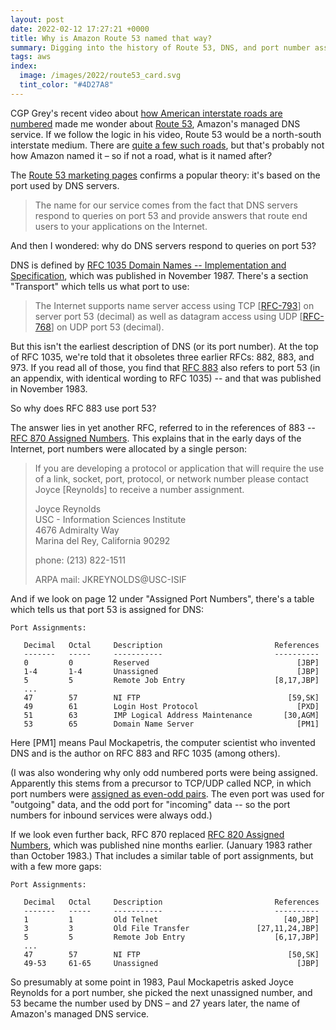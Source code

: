 ```yaml
---
layout: post
date: 2022-02-12 17:27:21 +0000
title: Why is Amazon Route 53 named that way?
summary: Digging into the history of Route 53, DNS, and port number assignments.
tags: aws
index:
  image: /images/2022/route53_card.svg
  tint_color: "#4D27A8"
---
```


CGP Grey's recent video about [how American interstate roads are numbered][cgpgrey] made me wonder about [Route 53][route53], Amazon's managed DNS service.
If we follow the logic in his video, Route 53 would be a north-south interstate medium.
There are [quite a few such roads][routes], but that's probably not how Amazon named it – so if not a road, what is it named after?

The [Route 53 marketing pages][marketing] confirms a popular theory: it's based on the port used by DNS servers.

> The name for our service comes from the fact that DNS servers respond to queries on port 53 and provide answers that route end users to your applications on the Internet.

And then I wondered: why do DNS servers respond to queries on port 53?

DNS is defined by [RFC 1035 Domain Names -- Implementation and Specification][RFC-1035], which was published in November 1987.
There's a section "Transport" which tells us what port to use:

> The Internet supports name server access using TCP [[RFC-793]] on server port 53 (decimal) as well as datagram access using UDP [[RFC-768]] on UDP port 53 (decimal).

But this isn't the earliest description of DNS (or its port number).
At the top of RFC 1035, we're told that it obsoletes three earlier RFCs: 882, 883, and 973.
If you read all of those, you find that [RFC 883][RFC-883] also refers to port 53 (in an appendix, with identical wording to RFC 1035) -- and that was published in November 1983.

So why does RFC 883 use port 53?

The answer lies in yet another RFC, referred to in the references of 883 -- [RFC 870 Assigned Numbers][RFC-870].
This explains that in the early days of the Internet, port numbers were allocated by a single person:

> If you are developing a protocol or application that will require the use of a link, socket, port, protocol, or network number please contact Joyce [Reynolds] to receive a number assignment.
>
> Joyce Reynolds <br/>
> USC - Information Sciences Institute <br/>
> 4676 Admiralty Way <br/>
> Marina del Rey, California  90292
>
> phone: (213) 822-1511
>
> ARPA mail: JKREYNOLDS@USC-ISIF

And if we look on page 12 under "Assigned Port Numbers", there's a table which tells us that port 53 is assigned for DNS:

```
Port Assignments:

   Decimal   Octal     Description                         References
   -------   -----     -----------                         ----------
   0         0         Reserved                                 [JBP]
   1-4       1-4       Unassigned                               [JBP]
   5         5         Remote Job Entry                    [8,17,JBP]
   ...
   47        57        NI FTP                                 [59,SK]
   49        61        Login Host Protocol                      [PXD]
   51        63        IMP Logical Address Maintenance       [30,AGM]
   53        65        Domain Name Server                       [PM1]
```

Here [PM1] means Paul Mockapetris, the computer scientist who invented DNS and is the author on RFC 883 and RFC 1035 (among others).

(I was also wondering why only odd numbered ports were being assigned.
Apparently this stems from a precursor to TCP/UDP called NCP, in which port numbers were [assigned as even-odd pairs][even-odd].
The even port was used for "outgoing" data, and the odd port for "incoming" data -- so the port numbers for inbound services were always odd.)

If we look even further back, RFC 870 replaced [RFC 820 Assigned Numbers][RFC-820], which was published nine months earlier.
(January 1983 rather than October 1983.)
That includes a similar table of port assignments, but with a few more gaps:

```
Port Assignments:

   Decimal   Octal     Description                         References
   -------   -----     -----------                         ----------
   1         1         Old Telnet                            [40,JBP]
   3         3         Old File Transfer               [27,11,24,JBP]
   5         5         Remote Job Entry                    [6,17,JBP]
   ...
   47        57        NI FTP                                 [50,SK]
   49-53     61-65     Unassigned                               [JBP]
```

So presumably at some point in 1983, Paul Mockapetris asked Joyce Reynolds for a port number, she picked the next unassigned number, and 53 became the number used by DNS – and 27 years later, the name of Amazon's managed DNS service.

[cgpgrey]: https://www.youtube.com/watch?v=8Fn_30AD7Pk
[route53]: https://aws.amazon.com/route53/
[routes]: https://en.wikipedia.org/wiki/List_of_highways_numbered_53#United_States
[wiki]: https://en.wikipedia.org/wiki/Amazon_Route_53
[faqs]: https://web.archive.org/web/20130307215723/https://aws.amazon.com/route53/faqs/
[marketing]: https://aws.amazon.com/route53/features/
[RFC-1035]: https://datatracker.ietf.org/doc/html/rfc1035
[RFC-793]: https://datatracker.ietf.org/doc/html/rfc793
[RFC-768]: https://datatracker.ietf.org/doc/html/rfc768
[RFC-883]: https://datatracker.ietf.org/doc/html/rfc883
[RFC-870]: https://datatracker.ietf.org/doc/html/rfc870
[RFC-820]: https://datatracker.ietf.org/doc/html/rfc820
[even-odd]: https://news.ycombinator.com/item?id=14178776
